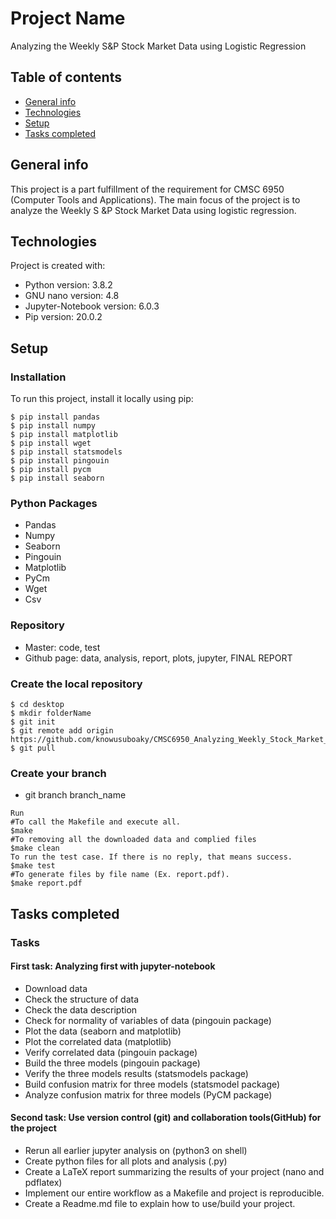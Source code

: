 # Project Name
Analyzing the Weekly S&P Stock Market Data using Logistic Regression

## Table of contents
* [General info](#general-info)
* [Technologies](#technologies)
* [Setup](#setup)
* [Tasks completed](#tasks-completed)

## General info
This project is a part fulfillment of the requirement for CMSC 6950 (Computer Tools and Applications). The main focus of the project is to analyze the Weekly S &P Stock Market Data using logistic regression. 

## Technologies
Project is created with:
* Python version: 3.8.2
* GNU nano version: 4.8
* Jupyter-Notebook version: 6.0.3
* Pip version: 20.0.2

## Setup
### Installation
To run this project, install it locally using pip:

```
$ pip install pandas
$ pip install numpy
$ pip install matplotlib
$ pip install wget 
$ pip install statsmodels
$ pip install pingouin
$ pip install pycm
$ pip install seaborn

```
### Python Packages
* Pandas
* Numpy
* Seaborn	
* Pingouin
* Matplotlib
* PyCm
* Wget
* Csv

### Repository
* Master: code, test
* Github page: data, analysis, report, plots, jupyter, FINAL REPORT

### Create the local repository

```
$ cd desktop
$ mkdir folderName
$ git init
$ git remote add origin https://github.com/knowusuboaky/CMSC6950_Analyzing_Weekly_Stock_Market_Data 
$ git pull

```
### Create your branch

* git branch branch_name

```
Run
#To call the Makefile and execute all.
$make
#To removing all the downloaded data and complied files
$make clean
To run the test case. If there is no reply, that means success.
$make test
#To generate files by file name (Ex. report.pdf).
$make report.pdf

```

## Tasks completed

### Tasks

#### First task: Analyzing first with jupyter-notebook

* Download data
* Check the structure of data
* Check the data description
* Check for normality of variables of data (pingouin package)
* Plot the data (seaborn and matplotlib)
* Plot the correlated data (matplotlib)
* Verify correlated data (pingouin package)
* Build the three models (pingouin package)
* Verify the three models results (statsmodels package)
* Build confusion matrix for three models (statsmodel package)
* Analyze confusion matrix for three models (PyCM package)
        
#### Second task: Use version control (git) and collaboration tools(GitHub) for the project

* Rerun all earlier jupyter analysis on (python3 on shell)
* Create python files for all plots and analysis (.py) 
* Create a LaTeX report summarizing the results of your project (nano and pdflatex)
* Implement our entire workflow as a Makefile and project is reproducible.
* Create a Readme.md file to explain how to use/build your project.

